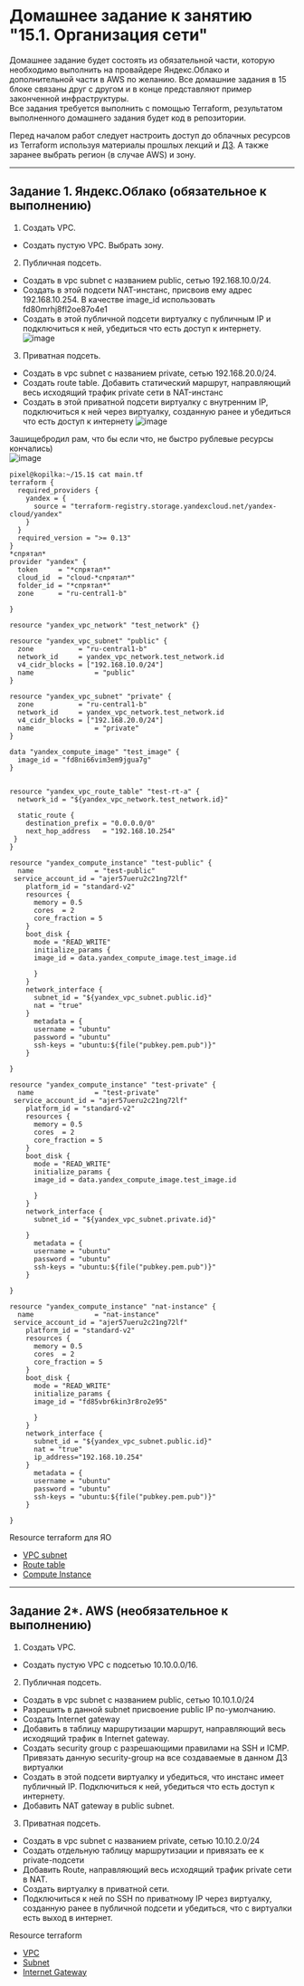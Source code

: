 # Домашнее задание к занятию "15.1. Организация сети"

Домашнее задание будет состоять из обязательной части, которую необходимо выполнить на провайдере Яндекс.Облако и дополнительной части в AWS по желанию. Все домашние задания в 15 блоке связаны друг с другом и в конце представляют пример законченной инфраструктуры.  
Все задания требуется выполнить с помощью Terraform, результатом выполненного домашнего задания будет код в репозитории. 

Перед началом работ следует настроить доступ до облачных ресурсов из Terraform используя материалы прошлых лекций и [ДЗ](https://github.com/netology-code/virt-homeworks/tree/master/07-terraform-02-syntax ). А также заранее выбрать регион (в случае AWS) и зону.

---
## Задание 1. Яндекс.Облако (обязательное к выполнению)

1. Создать VPC.
- Создать пустую VPC. Выбрать зону.
2. Публичная подсеть.
- Создать в vpc subnet с названием public, сетью 192.168.10.0/24.
- Создать в этой подсети NAT-инстанс, присвоив ему адрес 192.168.10.254. В качестве image_id использовать fd80mrhj8fl2oe87o4e1
- Создать в этой публичной подсети виртуалку с публичным IP и подключиться к ней, убедиться что есть доступ к интернету.  
![image](https://user-images.githubusercontent.com/30965391/160131028-212223fd-2138-4284-bb65-8e702de7231d.png)  

3. Приватная подсеть.
- Создать в vpc subnet с названием private, сетью 192.168.20.0/24.
- Создать route table. Добавить статический маршрут, направляющий весь исходящий трафик private сети в NAT-инстанс
- Создать в этой приватной подсети виртуалку с внутренним IP, подключиться к ней через виртуалку, созданную ранее и убедиться что есть доступ к интернету
![image](https://user-images.githubusercontent.com/30965391/160132764-453eabd3-a4f2-4834-87c7-d826f1e3e735.png)  

Зашищебродил рам, что бы если что, не быстро рублевые ресурсы кончались)  
![image](https://user-images.githubusercontent.com/30965391/160132935-67fd7b42-835b-498e-8044-35ac5e6d5cc3.png)  

```
pixel@kopilka:~/15.1$ cat main.tf
terraform {
  required_providers {
    yandex = {
      source = "terraform-registry.storage.yandexcloud.net/yandex-cloud/yandex"
    }
  }
  required_version = ">= 0.13"
}
*спрятал*
provider "yandex" {
  token     = "*спрятал*"
  cloud_id  = "cloud-*спрятал*"
  folder_id = "*спрятал*"
  zone      = "ru-central1-b"

}

resource "yandex_vpc_network" "test_network" {}

resource "yandex_vpc_subnet" "public" {
  zone           = "ru-central1-b"
  network_id     = yandex_vpc_network.test_network.id
  v4_cidr_blocks = ["192.168.10.0/24"]
  name               = "public"
}

resource "yandex_vpc_subnet" "private" {
  zone           = "ru-central1-b"
  network_id     = yandex_vpc_network.test_network.id
  v4_cidr_blocks = ["192.168.20.0/24"]
  name               = "private"
}

data "yandex_compute_image" "test_image" {
  image_id = "fd8ni66vim3em9jgua7g"
}


resource "yandex_vpc_route_table" "test-rt-a" {
  network_id = "${yandex_vpc_network.test_network.id}"

  static_route {
    destination_prefix = "0.0.0.0/0"
    next_hop_address   = "192.168.10.254"
 }
}

resource "yandex_compute_instance" "test-public" {
  name               = "test-public"
 service_account_id = "ajer57ueru2c21ng72lf"
    platform_id = "standard-v2"
    resources {
      memory = 0.5
      cores  = 2
      core_fraction = 5
    }
    boot_disk {
      mode = "READ_WRITE"
      initialize_params {
      image_id = data.yandex_compute_image.test_image.id

      }
    }
    network_interface {
      subnet_id = "${yandex_vpc_subnet.public.id}"
      nat = "true"
    }
      metadata = {
      username = "ubuntu"
      password = "ubuntu"
      ssh-keys = "ubuntu:${file("pubkey.pem.pub")}"
    }

}

resource "yandex_compute_instance" "test-private" {
  name               = "test-private"
 service_account_id = "ajer57ueru2c21ng72lf"
    platform_id = "standard-v2"
    resources {
      memory = 0.5
      cores  = 2
      core_fraction = 5
    }
    boot_disk {
      mode = "READ_WRITE"
      initialize_params {
      image_id = data.yandex_compute_image.test_image.id

      }
    }
    network_interface {
      subnet_id = "${yandex_vpc_subnet.private.id}"

    }
      metadata = {
      username = "ubuntu"
      password = "ubuntu"
      ssh-keys = "ubuntu:${file("pubkey.pem.pub")}"
    }

}

resource "yandex_compute_instance" "nat-instance" {
  name               = "nat-instance"
 service_account_id = "ajer57ueru2c21ng72lf"
    platform_id = "standard-v2"
    resources {
      memory = 0.5
      cores  = 2
      core_fraction = 5
    }
    boot_disk {
      mode = "READ_WRITE"
      initialize_params {
      image_id = "fd85vbr6kin3r8ro2e95"

      }
    }
    network_interface {
      subnet_id = "${yandex_vpc_subnet.public.id}"
      nat = "true"
      ip_address="192.168.10.254"
    }
      metadata = {
      username = "ubuntu"
      password = "ubuntu"
      ssh-keys = "ubuntu:${file("pubkey.pem.pub")}"
    }

}
```
Resource terraform для ЯО
- [VPC subnet](https://registry.terraform.io/providers/yandex-cloud/yandex/latest/docs/resources/vpc_subnet)
- [Route table](https://registry.terraform.io/providers/yandex-cloud/yandex/latest/docs/resources/vpc_route_table)
- [Compute Instance](https://registry.terraform.io/providers/yandex-cloud/yandex/latest/docs/resources/compute_instance)
---
## Задание 2*. AWS (необязательное к выполнению)

1. Создать VPC.
- Cоздать пустую VPC с подсетью 10.10.0.0/16.
2. Публичная подсеть.
- Создать в vpc subnet с названием public, сетью 10.10.1.0/24
- Разрешить в данной subnet присвоение public IP по-умолчанию. 
- Создать Internet gateway 
- Добавить в таблицу маршрутизации маршрут, направляющий весь исходящий трафик в Internet gateway.
- Создать security group с разрешающими правилами на SSH и ICMP. Привязать данную security-group на все создаваемые в данном ДЗ виртуалки
- Создать в этой подсети виртуалку и убедиться, что инстанс имеет публичный IP. Подключиться к ней, убедиться что есть доступ к интернету.
- Добавить NAT gateway в public subnet.
3. Приватная подсеть.
- Создать в vpc subnet с названием private, сетью 10.10.2.0/24
- Создать отдельную таблицу маршрутизации и привязать ее к private-подсети
- Добавить Route, направляющий весь исходящий трафик private сети в NAT.
- Создать виртуалку в приватной сети.
- Подключиться к ней по SSH по приватному IP через виртуалку, созданную ранее в публичной подсети и убедиться, что с виртуалки есть выход в интернет.

Resource terraform
- [VPC](https://registry.terraform.io/providers/hashicorp/aws/latest/docs/resources/vpc)
- [Subnet](https://registry.terraform.io/providers/hashicorp/aws/latest/docs/resources/subnet)
- [Internet Gateway](https://registry.terraform.io/providers/hashicorp/aws/latest/docs/resources/internet_gateway)
